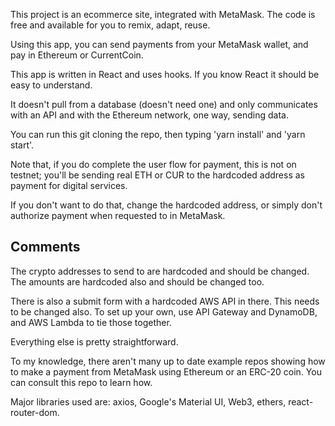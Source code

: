 This project is an ecommerce site, integrated with MetaMask. The code is free and available for you to remix, adapt, reuse.

Using this app, you can send payments from your MetaMask wallet, and pay in Ethereum or CurrentCoin.

This app is written in React and uses hooks. If you know React it should be easy to understand. 

It doesn't pull from a database (doesn't need one) and only communicates with an API and with the Ethereum network, one way, sending data.

You can run this git cloning the repo, then typing 'yarn install' and 'yarn start'.

Note that, if you do complete the user flow for payment, this is not on testnet; you'll be sending real ETH or CUR to the hardcoded address as payment for digital services. 

If you don't want to do that, change the hardcoded address, or simply don't authorize payment when requested to in MetaMask.
     	 
## Comments

The crypto addresses to send to are hardcoded and should be changed. The amounts are hardcoded also and should be changed too. 

There is also a submit form with a hardcoded AWS API in there. This needs to be changed also. To set up your own, use API Gateway and DynamoDB, and AWS Lambda to tie those together.

Everything else is pretty straightforward. 

To my knowledge, there aren't many up to date example repos showing how to make a payment from MetaMask using Ethereum or an ERC-20 coin. You can consult this repo to learn how.

Major libraries used are: axios, Google's Material UI, Web3, ethers, react-router-dom.
